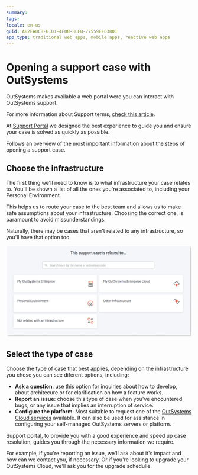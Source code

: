 ```yaml
---
summary:
tags:
locale: en-us
guid: A82EA0CB-B101-4F08-BCFB-77559EF63801
app_type: traditional web apps, mobile apps, reactive web apps
---
```


# Opening a support case with OutSystems

OutSystems makes available a web portal were you can interact with OutSystems support.

<div class="info" markdown="1">

For more information about Support terms, [check this article](https://www.outsystems.com/legal/success/support-terms-and-service-level-agreements-sla-of-the-outsystems-software/).

</div>

At [Support Portal](https://www.outsystems.com/SPP_Ticket_UI/open-support-case) we designed the best experience to guide you and ensure your case is solved as quickly as possible.

Follows an overview of the most important information about the steps of opening a support case.

## Choose the infrastructure

The first thing we'll need to know is to what infrastructure your case relates to. You'll be shown a list of all the ones you're associated to, including your Personal Environment.

This helps us to route your case to the best team and allows us to make safe assumptions about your infrastructure. Choosing the correct one, is paramount to avoid missunderstandings.

Naturally, there may be cases that aren't related to any infrastructure, so you'll have that option too.

![](images/open-support-case-infra.png)

## Select the type of case

Choose the type of case that best applies, depending on the infrastructure you chose you can see diferent options, including:

* **Ask a question**: use this option for inquiries about how to develop, about architecure or for clarification on how a feature works.
* **Report an issue**: choose this type of case when you've encountered bugs, or any issue that implies an interruption of service.
* **Configure the platform**: Most suitable to request one of the [OutSystems Cloud services](https://www.outsystems.com/legal/success/cloud-services-catalog/) available. It can also be used for assistance in configuring your self-managed OutSystems servers or platform.

Support portal, to provide you with a good experience and speed up case resolution, guides you through the necessary information we require.

For example, if you're reporting an issue, we'll ask about it's impact and how can we contact you, if necessary. Or if you're looking to upgrade your OutSystems Cloud, we'll ask you for the upgrade schedulle.
